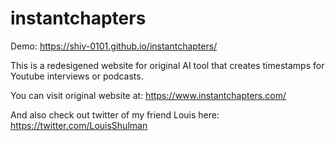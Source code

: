 # instantchapters

Demo: https://shiv-0101.github.io/instantchapters/

This is a redesigened website for original AI tool that creates timestamps for Youtube interviews or podcasts.

You can visit original website at:
https://www.instantchapters.com/

And also check out twitter of my friend Louis here: https://twitter.com/LouisShulman
